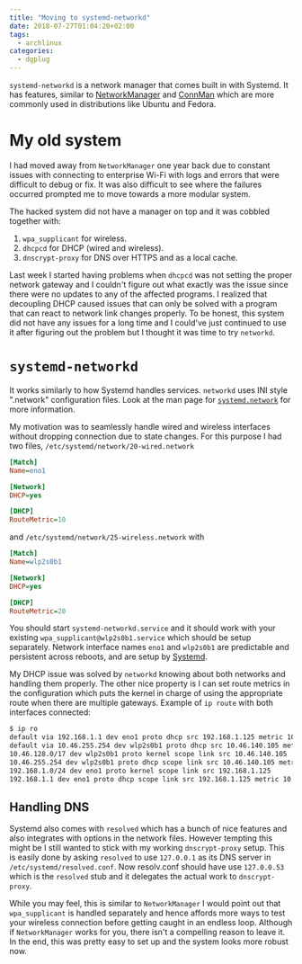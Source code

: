 ```yaml
---
title: "Moving to systemd-networkd"
date: 2018-07-27T01:04:20+02:00
tags:
  - archlinux
categories:
  - dgplug
---
```


`systemd-networkd` is a network manager that comes built in with Systemd. It has
features, similar to [NetworkManager](https://wiki.archlinux.org/index.php/NetworkManager) and
[ConnMan](https://wiki.archlinux.org/index.php/ConnMan) which are more commonly used in
distributions like Ubuntu and Fedora.

# My old system
I had moved away from `NetworkManager` one year back due to constant issues with connecting
to enterprise Wi-Fi with logs and errors that were difficult to debug or fix. It was also
difficult to see where the failures occurred prompted me to move towards a more modular
system.

The hacked system did not have a manager on top and it was cobbled together with:

1. `wpa_supplicant` for wireless.
2. `dhcpcd` for DHCP (wired and wireless).
3. `dnscrypt-proxy` for DNS over HTTPS and as a local cache.

Last week I started having problems when `dhcpcd` was not setting the proper network
gateway and I couldn't figure out what exactly was the issue since there were no
updates to any of the affected programs. I realized that decoupling DHCP caused
issues that can only be solved with a program that can react to network link changes properly.
To be honest, this system did not have any issues for a long time and I could've just
continued to use it after figuring out the problem but I thought it was time to try
`networkd`.

# `systemd-networkd`
It works similarly to how Systemd handles services. `networkd` uses INI style
".network" configuration files. Look at the man page for
[`systemd.network`](https://jlk.fjfi.cvut.cz/arch/manpagesman/core/systemd/systemd.network.5.en)
for more information.

My motivation was to seamlessly handle wired and wireless interfaces without dropping
connection due to state changes. For this purpose I had two files,
`/etc/systemd/network/20-wired.network`

```INI
[Match]
Name=eno1

[Network]
DHCP=yes

[DHCP]
RouteMetric=10
```

and `/etc/systemd/network/25-wireless.network` with
```INI
[Match]
Name=wlp2s0b1

[Network]
DHCP=yes

[DHCP]
RouteMetric=20
```

You should start `systemd-networkd.service` and it should work with your existing
`wpa_supplicant@wlp2s0b1.service` which should be setup separately. Network interface
names `eno1` and `wlp2s0b1` are predictable and persistent across reboots,  and are
setup by [Systemd](https://www.freedesktop.org/wiki/Software/systemd/PredictableNetworkInterfaceNames/).

My DHCP issue was solved by `networkd` knowing about both networks and handling them
properly. The other nice property is I can set route metrics in the configuration
which puts the kernel in charge of using the appropriate route when there are multiple
gateways. Example of `ip route` with both interfaces connected:

```sh
$ ip ro
default via 192.168.1.1 dev eno1 proto dhcp src 192.168.1.125 metric 10
default via 10.46.255.254 dev wlp2s0b1 proto dhcp src 10.46.140.105 metric 20
10.46.128.0/17 dev wlp2s0b1 proto kernel scope link src 10.46.140.105
10.46.255.254 dev wlp2s0b1 proto dhcp scope link src 10.46.140.105 metric 20
192.168.1.0/24 dev eno1 proto kernel scope link src 192.168.1.125
192.168.1.1 dev eno1 proto dhcp scope link src 192.168.1.125 metric 10
```

## Handling DNS
Systemd also comes with `resolved` which has a bunch of nice features and also integrates
with options in the network files. However tempting this might be I still wanted to
stick with my working `dnscrypt-proxy` setup. This is easily done by asking `resolved`
to use `127.0.0.1` as its DNS server in `/etc/systemd/resolved.conf`. Now resolv.conf
should have use `127.0.0.53` which is the `resolved` stub and it delegates the actual
work to `dnscrypt-proxy`. 

While you may feel, this is similar to `NetworkManager` I would point out that `wpa_supplicant`
is handled separately and hence affords more ways to test your wireless connection before
getting caught in an endless loop. Although if `NetworkManager` works for you, there isn't a compelling reason to
leave it. In the end, this was pretty easy to set up and the system looks more robust now.
